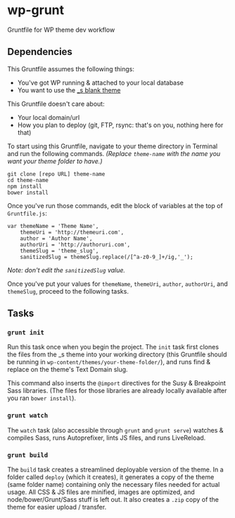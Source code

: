 # wp-grunt

Gruntfile for WP theme dev workflow

## Dependencies

This Gruntfile assumes the following things:

* You've got WP running & attached to your local database
* You want  to use the [_s blank theme](http://underscores.me)

This Gruntfile doesn't care about:

* Your local domain/url
* How you plan to deploy (git, FTP, rsync: that's on you, nothing here for that)

To start using this Gruntfile, navigate to your theme directory in Terminal and run the following commands. *(Replace `theme-name` with the name you want your theme folder to have.)*

```
git clone [repo URL] theme-name
cd theme-name
npm install
bower install
```

Once you've run those commands, edit the block of variables at the top of `Gruntfile.js`:

```
var themeName = 'Theme Name',
    themeUri = 'http://themeuri.com',
    author = 'Author Name',
    authorUri = 'http://authoruri.com',
    themeSlug = 'theme_slug',
    sanitizedSlug = themeSlug.replace(/[^a-z0-9_]+/ig,'_');
```

*Note: don't edit the `sanitizedSlug` value.*

Once you've put your values for `themeName`, `themeUri`, `author`, `authorUri`, and `themeSlug`, proceed to the following tasks.

## Tasks

### `grunt init`

Run this task once when you begin the project. The `init` task first clones the files from the _s theme into your working directory (this Gruntfile should be running in `wp-content/themes/your-theme-folder/`), and runs find & replace on the theme's Text Domain slug.

This command also inserts the `@import` directives for the Susy & Breakpoint Sass libraries. (The files for those libraries are already locally available after you ran `bower install`).

### `grunt watch`

The `watch` task (also accessible through `grunt` and `grunt serve`) watches & compiles Sass, runs Autoprefixer, lints JS files, and runs LiveReload.

### `grunt build`

The `build` task creates a streamlined deployable version of the theme. In a folder called `deploy` (which it creates), it generates a copy of the theme (same folder name) containing only the necessary files needed for actual usage. All CSS & JS files are minified, images are optimized, and node/bower/Grunt/Sass stuff is left out. It also creates a `.zip` copy of the theme for easier upload / transfer.